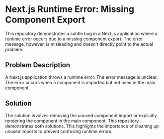 # Next.js Runtime Error: Missing Component Export

This repository demonstrates a subtle bug in a Next.js application where a runtime error occurs due to a missing component export. The error message, however, is misleading and doesn't directly point to the actual problem.

## Problem Description

A Next.js application throws a runtime error. The error message is unclear.  The error occurs when a component is imported but not used in the main component.

## Solution

The solution involves removing the unused component import or explicitly rendering the component in the main component. This repository demonstrates both solutions.  This highlights the importance of cleaning up unused imports to prevent confusing runtime errors.
